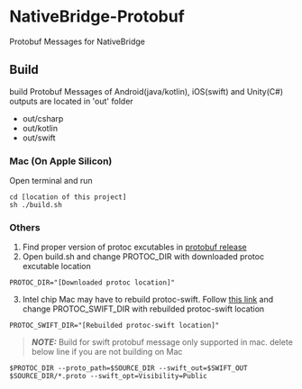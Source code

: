 # NativeBridge-Protobuf
Protobuf Messages for NativeBridge

## Build
build Protobuf Messages of Android(java/kotlin), iOS(swift) and Unity(C#)
outputs are located in 'out' folder
- out/csharp
- out/kotlin
- out/swift
### Mac (On Apple Silicon)
Open terminal and run
```
cd [location of this project]
sh ./build.sh
```
### Others
1. Find proper version of protoc excutables in [protobuf release](https://github.com/protocolbuffers/protobuf/releases)
2. Open build.sh and change PROTOC_DIR with downloaded protoc excutable location
```
PROTOC_DIR="[Downloaded protoc location]"
```
3. Intel chip Mac may have to rebuild protoc-swift. Follow [this link](https://github.com/apple/swift-protobuf) and change PROTOC_SWIFT_DIR with rebuilded protoc-swift location
```
PROTOC_SWIFT_DIR="[Rebuilded protoc-swift location]"
```
> **_NOTE:_** Build for swift protobuf message only supported in mac. delete below line if you are not building on Mac
```
$PROTOC_DIR --proto_path=$SOURCE_DIR --swift_out=$SWIFT_OUT $SOURCE_DIR/*.proto --swift_opt=Visibility=Public
```